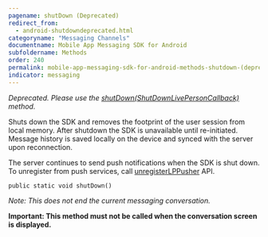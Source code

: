 ```yaml
---
pagename: shutDown (Deprecated)
redirect_from:
  - android-shutdowndeprecated.html
categoryname: "Messaging Channels"
documentname: Mobile App Messaging SDK for Android
subfoldername: Methods
order: 240
permalink: mobile-app-messaging-sdk-for-android-methods-shutdown-(deprecated).html
indicator: messaging
---
```


*Deprecated. Please use the [shutDown(ShutDownLivePersonCallback)](android-shutdown.html) method.*

Shuts down the SDK and removes the footprint of the user session from local memory. After shutdown the SDK is unavailable until re-initiated. Message history is saved locally on the device and synced with the server upon reconnection.

The server continues to send push notifications when the SDK is shut down. To unregister from push services, call [unregisterLPPusher](android-unregisterlppusher.html) API.

`public static void shutDown()`

*Note: This does not end the current messaging conversation.*

**Important: This method must not be called when the conversation screen is displayed.**